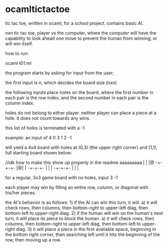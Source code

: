 # ocamltictactoe
tic tac toe, written in ocaml, for a school project. contains basic AI.

nxn tic tac toe, player vs the computer, where the computer will have the
capability to look ahead one move to prevent the human from winning, or
will win itself.

how to run: 

ocaml t01.ml

the program starts by asking for input from the user;

the first input is n, which decides the board size (nxn)

the following inputs place holes on the board,
where the first number in each pair is the row index,
and the second number in each pair is the column index.

holes do not belong to either player. neither player can place a piece
at a hole. it does not count towards any wins.

this list of holes is terminated with a -1

example: an input of
4
0
3
1
2
-1

will yield a 4x4 board with holes at (0,3) (the upper right corner)
and (1,1), full starting board shown below:

//idk how to make this show up properly in the readme aaaaaaaaa
 | | |@
-+-+-+-
 |@| |
-+-+-+-
 | | |
-+-+-+-
 | | |

for a regular, 3x3 game board with no holes, input
3
-1

each player may win by filling an entire row, column, or diagonal with
his/her pieces.

the AI's behavior is as follows:
	1) if the AI can win this turn, it will.
		a) it will check rows, then columns, then bottom-right to upper-left diag, then bottom-left to upper-right diag.
	2) if the human will win on the human's next turn, it will place its piece to block the human.
		a) it will check rows, then columns, then bottom-right to upper-left diag, then bottom-left to upper-right diag.
	3) it will place a piece in the first avaliable space, beginning in the bottom right corner, then searching left
		until it hits the beginning of the row, then moving up a row.
